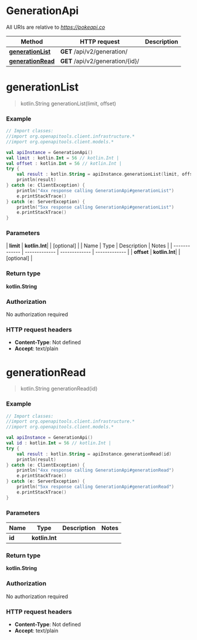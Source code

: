 # GenerationApi

All URIs are relative to *https://pokeapi.co*

| Method | HTTP request | Description |
| ------------- | ------------- | ------------- |
| [**generationList**](GenerationApi.md#generationList) | **GET** /api/v2/generation/ |  |
| [**generationRead**](GenerationApi.md#generationRead) | **GET** /api/v2/generation/{id}/ |  |


<a id="generationList"></a>
# **generationList**
> kotlin.String generationList(limit, offset)



### Example
```kotlin
// Import classes:
//import org.openapitools.client.infrastructure.*
//import org.openapitools.client.models.*

val apiInstance = GenerationApi()
val limit : kotlin.Int = 56 // kotlin.Int | 
val offset : kotlin.Int = 56 // kotlin.Int | 
try {
    val result : kotlin.String = apiInstance.generationList(limit, offset)
    println(result)
} catch (e: ClientException) {
    println("4xx response calling GenerationApi#generationList")
    e.printStackTrace()
} catch (e: ServerException) {
    println("5xx response calling GenerationApi#generationList")
    e.printStackTrace()
}
```

### Parameters
| **limit** | **kotlin.Int**|  | [optional] |
| Name | Type | Description  | Notes |
| ------------- | ------------- | ------------- | ------------- |
| **offset** | **kotlin.Int**|  | [optional] |

### Return type

**kotlin.String**

### Authorization

No authorization required

### HTTP request headers

 - **Content-Type**: Not defined
 - **Accept**: text/plain

<a id="generationRead"></a>
# **generationRead**
> kotlin.String generationRead(id)



### Example
```kotlin
// Import classes:
//import org.openapitools.client.infrastructure.*
//import org.openapitools.client.models.*

val apiInstance = GenerationApi()
val id : kotlin.Int = 56 // kotlin.Int | 
try {
    val result : kotlin.String = apiInstance.generationRead(id)
    println(result)
} catch (e: ClientException) {
    println("4xx response calling GenerationApi#generationRead")
    e.printStackTrace()
} catch (e: ServerException) {
    println("5xx response calling GenerationApi#generationRead")
    e.printStackTrace()
}
```

### Parameters
| Name | Type | Description  | Notes |
| ------------- | ------------- | ------------- | ------------- |
| **id** | **kotlin.Int**|  | |

### Return type

**kotlin.String**

### Authorization

No authorization required

### HTTP request headers

 - **Content-Type**: Not defined
 - **Accept**: text/plain

